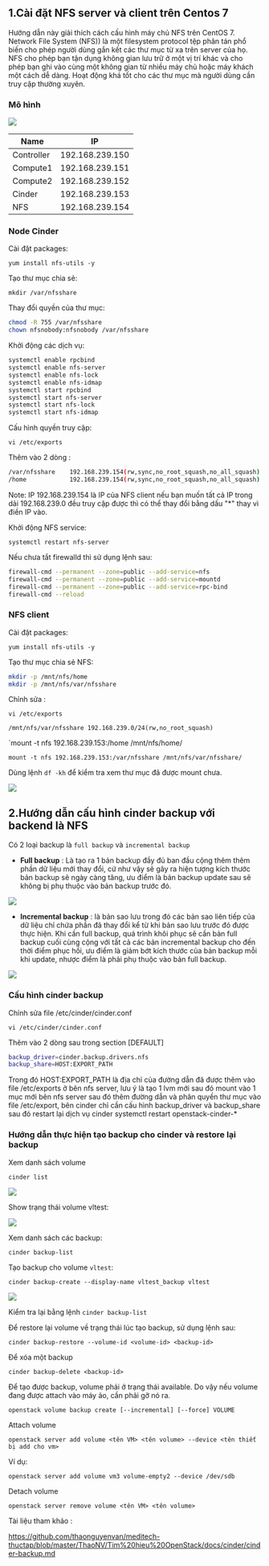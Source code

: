 ## 1.Cài đặt NFS server và client trên Centos 7

Hướng dẫn này giải thích cách cấu hình máy chủ NFS trên CentOS 7. Network File System (NFS)) là một filesystem protocol tệp phân tán phổ biến cho phép người dùng gắn kết các thư mục từ xa trên server của họ. NFS cho phép bạn tận dụng không gian lưu trữ ở một vị trí khác và cho phép bạn ghi vào cùng một không gian từ nhiều máy chủ hoặc máy khách một cách dễ dàng. Hoạt động khá tốt cho các thư mục mà người dùng cần truy cập thường xuyên.

### Mô hình 

<img src="/img/8.jpg">

| Name              | IP  |             
|-------------------|-----|
|Controller| 192.168.239.150|
|Compute1|192.168.239.151|
|Compute2|192.168.239.152|
|Cinder|192.168.239.153|
|NFS|192.168.239.154|


### Node Cinder

Cài đặt packages:

`yum install nfs-utils -y`

Tạo thư mục chia sẻ:

`mkdir /var/nfsshare`

Thay đổi quyền của thư mục:

``` sh
chmod -R 755 /var/nfsshare
chown nfsnobody:nfsnobody /var/nfsshare
```

Khởi động các dịch vụ:

``` sh
systemctl enable rpcbind
systemctl enable nfs-server
systemctl enable nfs-lock
systemctl enable nfs-idmap
systemctl start rpcbind
systemctl start nfs-server
systemctl start nfs-lock
systemctl start nfs-idmap
```

Cấu hình quyền truy cập:

`vi /etc/exports`

Thêm vào 2 dòng :

``` sh
/var/nfsshare    192.168.239.154(rw,sync,no_root_squash,no_all_squash)
/home            192.168.239.154(rw,sync,no_root_squash,no_all_squash)
```

Note: IP 192.168.239.154 là IP của NFS client nếu bạn muốn tất cả IP trong dải 192.168.239.0 đều truy cập được thì có thể thay đổi bằng dấu "*" thay vì điền IP vào.

Khởi động  NFS service:

`systemctl restart nfs-server`

Nếu chưa tắt firewalld thì sử dụng lệnh sau:

``` sh
firewall-cmd --permanent --zone=public --add-service=nfs
firewall-cmd --permanent --zone=public --add-service=mountd
firewall-cmd --permanent --zone=public --add-service=rpc-bind
firewall-cmd --reload
```

### NFS client

Cài đặt packages:

`yum install nfs-utils -y`

Tạo thư mục chia sẻ NFS:

``` sh
mkdir -p /mnt/nfs/home
mkdir -p /mnt/nfs/var/nfsshare
```

Chỉnh sửa :

`vi /etc/exports`

`/mnt/nfs/var/nfsshare 192.168.239.0/24(rw,no_root_squash)`

`mount -t nfs 192.168.239.153:/home /mnt/nfs/home/

`mount -t nfs 192.168.239.153:/var/nfsshare /mnt/nfs/var/nfsshare/`

Dùng lệnh `df -kh` để kiểm tra xem thư mục đã được mount chưa.

<img src="/img/9.jpg">

##  2.Hướng dẫn cấu hình cinder backup với backend là NFS

Có 2 loại backup là `full backup` và `incremental backup`

* **Full backup** : Là tạo ra 1 bản backup đầy đủ ban đầu cộng thêm thêm phần dữ liệu mới thay đổi, cứ như vậy sẽ gây ra hiện tượng kích thước bản backup sẽ ngày càng tăng, ưu điểm là bản backup update sau sẽ không bị phụ thuộc vào bản backup trước đó.

<img src="/img/14.png">

* **Incremental backup** : là bản sao lưu trong đó các bản sao liên tiếp của dữ liệu chỉ chứa phần đã thay đổi kể từ khi bản sao lưu trước đó được thực hiện. Khi cần full backup, quá trình khôi phục sẽ cần bản full backup cuối cùng cộng với tất cả các bản incremental backup cho đến thời điểm phục hồi, ưu điểm là giảm bớt kích thước của bản backup mỗi khi update, nhược điểm là phải phụ thuộc vào bản full backup.

<img src="/img/15.png">

### Cấu hình cinder backup

Chỉnh sửa file /etc/cinder/cinder.conf

`vi /etc/cinder/cinder.conf`

Thêm vào 2 dòng sau trong section [DEFAULT]

``` sh
backup_driver=cinder.backup.drivers.nfs
backup_share=HOST:EXPORT_PATH
```

Trong đó HOST:EXPORT_PATH là địa chỉ của đường dẫn đã được thêm vào file /etc/exports ở bên nfs server, lưu ý là tạo 1 lvm mới sau đó mount vào 1 mục mới bên nfs server sau đó thêm đường dẫn và phân quyền thư mục vào file /etc/export, bên cinder chỉ cần cấu hình backup_driver và backup_share sau đó restart lại dịch vụ cinder systemctl restart openstack-cinder-*

### Hướng dẫn thực hiện tạo backup cho cinder và restore lại backup

Xem danh sách volume

`cinder list`

<img src="/img/10.jpg">

Show trạng thái volume vltest:

<img src="/img/11.jpg">

Xem danh sách các backup:

`cinder backup-list`

Tạo backup cho volume `vltest`:

`cinder backup-create --display-name vltest_backup vltest`

<img src="/img/12.jpg">

Kiểm tra lại bằng lệnh `cinder backup-list`

Để restore lại volume về trạng thái lúc tạo backup, sử dụng lệnh sau:

`cinder backup-restore --volume-id <volume-id> <backup-id>`

Để xóa một backup

`cinder backup-delete <backup-id>`

Để tạo được backup, volume phải ở trạng thái available. Do vậy nếu volume đang được attach vào máy ảo, cần phải gỡ nó ra.

`openstack volume backup create [--incremental] [--force] VOLUME`

Attach volume

`openstack server add volume <tên VM> <tên volume> --device <tên thiết bị add cho vm>`

Ví dụ:

`openstack server add volume vm3 volume-empty2 --device /dev/sdb`

Detach volume

`openstack server remove volume <tên VM> <tên volume>`



Tài liệu tham khảo :

https://github.com/thaonguyenvan/meditech-thuctap/blob/master/ThaoNV/Tim%20hieu%20OpenStack/docs/cinder/cinder-backup.md






